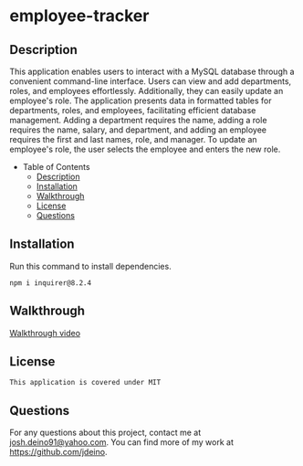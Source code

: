 # employee-tracker

## Description
This application enables users to interact with a MySQL database through a convenient command-line interface. Users can view and add departments, roles, and employees effortlessly. Additionally, they can easily update an employee's role. The application presents data in formatted tables for departments, roles, and employees, facilitating efficient database management. Adding a department requires the name, adding a role requires the name, salary, and department, and adding an employee requires the first and last names, role, and manager. To update an employee's role, the user selects the employee and enters the new role.

- Table of Contents
  - [Description](#description)
  - [Installation](#installation)
  - [Walkthrough](#walkthrough)
  - [License](#license)
  - [Questions](#questions)

## Installation
Run this command to install dependencies. 
```
npm i inquirer@8.2.4
```

## Walkthrough
[Walkthrough video](https://drive.google.com/file/d/1jOUGybC4QLX8dXzMoeDY_lyi8z0pl2lV/view)


## License
```
This application is covered under MIT
```

## Questions
For any questions about this project, contact me at josh.deino91@yahoo.com. You can find more of my work at https://github.com/jdeino.
